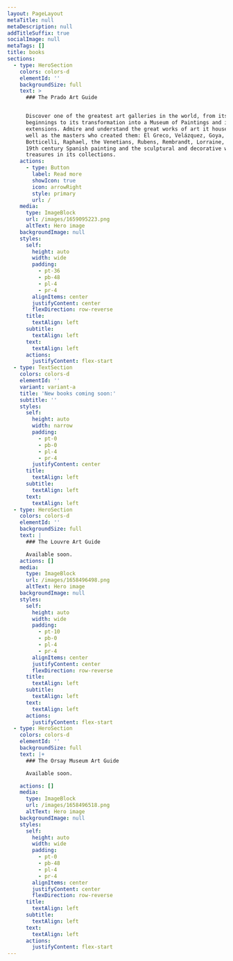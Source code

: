 ```yaml
---
layout: PageLayout
metaTitle: null
metaDescription: null
addTitleSuffix: true
socialImage: null
metaTags: []
title: books
sections:
  - type: HeroSection
    colors: colors-d
    elementId: ''
    backgroundSize: full
    text: >
      ### The Prado Art Guide


      Discover one of the greatest art galleries in the world, from its
      beginnings to its transformation into a Museum of Paintings and its latest
      extensions. Admire and understand the great works of art it houses, as
      well as the masters who created them: El Greco, Velázquez, Goya,
      Botticelli, Raphael, the Venetians, Rubens, Rembrandt, Lorraine, Poussin,
      19th century Spanish painting and the sculptural and decorative works it
      treasures in its collections.
    actions:
      - type: Button
        label: Read more
        showIcon: true
        icon: arrowRight
        style: primary
        url: /
    media:
      type: ImageBlock
      url: /images/1659095223.png
      altText: Hero image
    backgroundImage: null
    styles:
      self:
        height: auto
        width: wide
        padding:
          - pt-36
          - pb-48
          - pl-4
          - pr-4
        alignItems: center
        justifyContent: center
        flexDirection: row-reverse
      title:
        textAlign: left
      subtitle:
        textAlign: left
      text:
        textAlign: left
      actions:
        justifyContent: flex-start
  - type: TextSection
    colors: colors-d
    elementId: ''
    variant: variant-a
    title: 'New books coming soon:'
    subtitle: ''
    styles:
      self:
        height: auto
        width: narrow
        padding:
          - pt-0
          - pb-0
          - pl-4
          - pr-4
        justifyContent: center
      title:
        textAlign: left
      subtitle:
        textAlign: left
      text:
        textAlign: left
  - type: HeroSection
    colors: colors-d
    elementId: ''
    backgroundSize: full
    text: |
      ### The Louvre Art Guide

      Available soon.
    actions: []
    media:
      type: ImageBlock
      url: /images/1658496498.png
      altText: Hero image
    backgroundImage: null
    styles:
      self:
        height: auto
        width: wide
        padding:
          - pt-10
          - pb-0
          - pl-4
          - pr-4
        alignItems: center
        justifyContent: center
        flexDirection: row-reverse
      title:
        textAlign: left
      subtitle:
        textAlign: left
      text:
        textAlign: left
      actions:
        justifyContent: flex-start
  - type: HeroSection
    colors: colors-d
    elementId: ''
    backgroundSize: full
    text: |+
      ### The Orsay Museum Art Guide

      Available soon.

    actions: []
    media:
      type: ImageBlock
      url: /images/1658496518.png
      altText: Hero image
    backgroundImage: null
    styles:
      self:
        height: auto
        width: wide
        padding:
          - pt-0
          - pb-48
          - pl-4
          - pr-4
        alignItems: center
        justifyContent: center
        flexDirection: row-reverse
      title:
        textAlign: left
      subtitle:
        textAlign: left
      text:
        textAlign: left
      actions:
        justifyContent: flex-start
---
```

